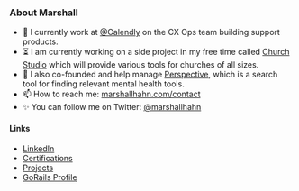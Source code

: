 ### About Marshall

- 🔭 I currently work at [@Calendly](https://calendly.com/) on the CX Ops team building support products.
- ⏳ I am currently working on a side project in my free time called [Church Studio](https://church.studio/) which will provide various tools for churches of all sizes.
- 🖤 I also co-founded and help manage [Perspective](https://getperspective.io/), which is a search tool for finding relevant mental health tools.
- 📫 How to reach me: [marshallhahn.com/contact](https://marshallhahn.com/contact)
- ✨ You can follow me on Twitter: [@marshallhahn](https://twitter.com/marshallhahn)

#### Links
- [LinkedIn](https://linkedin.com/in/marshallhahn)
- [Certifications](https://marshallhahn.com/certifications)
- [Projects](https://marshallhahn.com/work)
- [GoRails Profile](https://gorails.com/users/33376)


<!--
**marshallhahn/marshallhahn** is a ✨ _special_ ✨ repository because its `README.md` (this file) appears on your GitHub profile.

Here are some ideas to get you started:

- 🔭 I’m currently working on ...
- 🌱 I’m currently learning ...
- 👯 I’m looking to collaborate on ...
- 🤔 I’m looking for help with ...
- 💬 Ask me about ...
- 📫 How to reach me: ...
- 😄 Pronouns: ...
- ⚡ Fun fact: ...
-->
